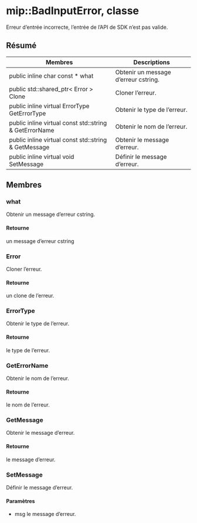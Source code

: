 # <a name="class-mipbadinputerror"></a>mip::BadInputError, classe 
Erreur d’entrée incorrecte, l’entrée de l’API de SDK n’est pas valide.
## <a name="summary"></a>Résumé
 Membres                        | Descriptions                                
--------------------------------|---------------------------------------------
public inline char const  * what | Obtenir un message d’erreur cstring.
public std::shared_ptr< Error > Clone | Cloner l’erreur.
public inline virtual ErrorType GetErrorType | Obtenir le type de l’erreur.
public inline virtual const std::string & GetErrorName | Obtenir le nom de l’erreur.
public inline virtual const std::string & GetMessage | Obtenir le message d’erreur.
public inline virtual void SetMessage | Définir le message d’erreur.
## <a name="members"></a>Membres
### <a name="what"></a>what
Obtenir un message d’erreur cstring.
#### <a name="returns"></a>Retourne
un message d’erreur cstring
### <a name="error"></a>Error
Cloner l’erreur.
#### <a name="returns"></a>Retourne
un clone de l’erreur.
### <a name="errortype"></a>ErrorType
Obtenir le type de l’erreur.
#### <a name="returns"></a>Retourne
le type de l’erreur.
### <a name="geterrorname"></a>GetErrorName
Obtenir le nom de l’erreur.
#### <a name="returns"></a>Retourne
le nom de l’erreur.
### <a name="getmessage"></a>GetMessage
Obtenir le message d’erreur.
#### <a name="returns"></a>Retourne
le message d’erreur.
### <a name="setmessage"></a>SetMessage
Définir le message d’erreur.
#### <a name="parameters"></a>Paramètres
* msg le message d’erreur.